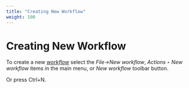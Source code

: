 ```yaml
---
title: "Creating New Workflow"
weight: 100
---
```



# Creating New Workflow

To create a new [_workflow_](workflow-elements-and-connections.md) select the _File->New workflow_, _Actions ‣ New workflow_ items in the main menu, or _New workflow_ toolbar button.

Or press Ctrl+N.
